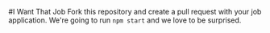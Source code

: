 #I Want That Job
Fork this repository and create a pull request with your job application. We're going to run `npm start` and we love to be surprised.